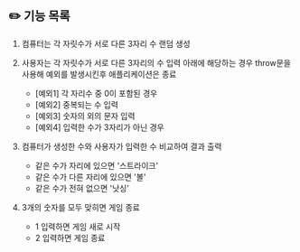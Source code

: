 ## ✏️ 기능 목록

1. 컴퓨터는 각 자릿수가 서로 다른 3자리 수 랜덤 생성

2. 사용자는 각 자릿수가 서로 다른 3자리의 수 입력
   아래에 해당하는 경우 throw문을 사용해 예외를 발생시킨후 애플리케이션은 종료
   - [예외1] 각 자리수 중 0이 포함된 경우
   - [예외2] 중복되는 수 입력
   - [예외3] 숫자의 외의 문자 입력
   - [예외4] 입력한 수가 3자리가 아닌 경우

3. 컴퓨터가 생성한 수와 사용자가 입력한 수 비교하여 결과 출력
   - 같은 수가 자리에 있으면 '스트라이크'
   - 같은 수가 다른 자리에 있으면 '볼'
   - 같은 수가 전혀 없으면 '낫싱'

4. 3개의 숫자를 모두 맞히면 게임 종료
   - 1 입력하면 게임 새로 시작
   - 2 입력하면 게임 종료


